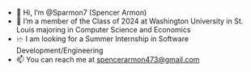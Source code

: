 - 👋 Hi, I’m @Sparmon7 (Spencer Armon)
- 👀 I’m a member of the Class of 2024 at Washington University in St. Louis majoring in Computer Science and Economics
- 🗠 I am looking for a Summer Internship in Software Development/Engineering 
- 📫 You can reach me at spencerarmon473@gmail.com
